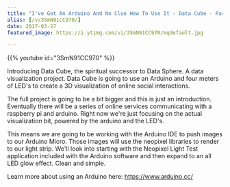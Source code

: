 ```yaml
---
title: "I've Got An Arduino And No Clue How To Use It - Data Cube - Part 1"
alias: [/v/3SmN91CC970/]
date: 2017-03-27
featured_image: https://i.ytimg.com/vi/3SmN91CC970/mqdefault.jpg

---
```


{{% youtube id="3SmN91CC970" %}}

Introducing Data Cube, the spiritual successor to Data Sphere. A data visualization project. Data Cube is going to use an Arduino and four meters of LED's to create a 3D visualization of online social interactions.

The full project is going to be a bit bigger and this is just an introduction. Eventually there will be a series of online services communicating with a raspberry pi and arduino. Right now we're just focusing on the actual visualization bit, powered by the arduino and the LED's.

This means we are going to be working with the Arduino IDE to push images to our Arduino Micro. Those images will use the neopixel libraries to render to our light strip. We'll look into starting with the Neopixel Light Test application included with the Arduino software and then expand to an all LED glow effect. Clean and simple.

Learn more about using an Arduino here: https://www.arduino.cc/